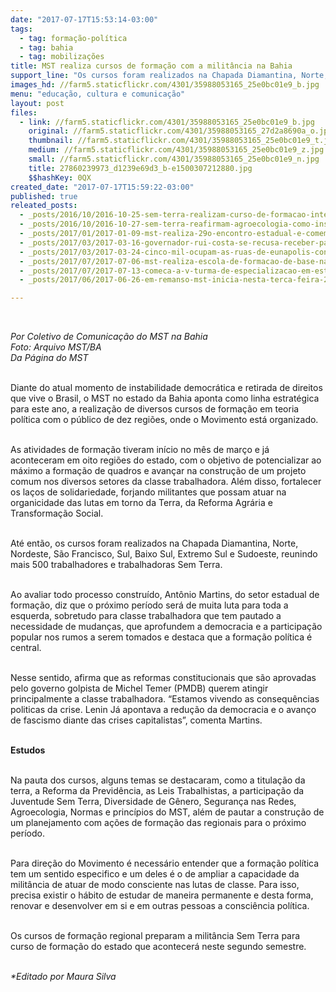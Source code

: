 ```yaml
---
date: "2017-07-17T15:53:14-03:00"
tags:
  - tag: formação-política
  - tag: bahia
  - tag: mobilizações
title: MST realiza cursos de formação com a militância na Bahia
support_line: "Os cursos foram realizados na Chapada Diamantina, Norte, Nordeste, São Francisco, Sul, Baixo Sul, Extremo Sul e Sudoeste, reunindo mais 500 trabalhadores Sem Terra"
images_hd: //farm5.staticflickr.com/4301/35988053165_25e0bc01e9_b.jpg
menu: "educação, cultura e comunicação"
layout: post
files:
  - link: //farm5.staticflickr.com/4301/35988053165_25e0bc01e9_b.jpg
    original: //farm5.staticflickr.com/4301/35988053165_27d2a8690a_o.jpg
    thumbnail: //farm5.staticflickr.com/4301/35988053165_25e0bc01e9_t.jpg
    medium: //farm5.staticflickr.com/4301/35988053165_25e0bc01e9_z.jpg
    small: //farm5.staticflickr.com/4301/35988053165_25e0bc01e9_n.jpg
    title: 27860239973_d1239e69d3_b-e1500307212880.jpg
    $$hashKey: 0QX
created_date: "2017-07-17T15:59:22-03:00"
published: true
releated_posts:
  - _posts/2016/10/2016-10-25-sem-terra-realizam-curso-de-formacao-intersetorial-no-extremo-sul-da-bahia.md
  - _posts/2016/10/2016-10-27-sem-terra-reafirmam-agroecologia-como-instrumento-de-luta-em-defesa-da-vida.md
  - _posts/2017/01/2017-01-09-mst-realiza-29o-encontro-estadual-e-comemora-30-anos-de-luta-na-bahia.md
  - _posts/2017/03/2017-03-16-governador-rui-costa-se-recusa-receber-pauta-de-movimentos-e-organizacoes-populares.md
  - _posts/2017/03/2017-03-24-cinco-mil-ocupam-as-ruas-de-eunapolis-contra-reforma-da-previdencia.md
  - _posts/2017/07/2017-07-06-mst-realiza-escola-de-formacao-de-base-na-regional-de-campinas-em-sao-paulo.md
  - _posts/2017/07/2017-07-13-comeca-a-v-turma-de-especializacao-em-estudos-latino-americanos.md
  - _posts/2017/06/2017-06-26-em-remanso-mst-inicia-nesta-terca-feira-27-o-curso-regional-de-formacao-politica.md

---
```

<p>&nbsp;</p>

<p><em>Por Coletivo de Comunica&ccedil;&atilde;o do MST na Bahia<br />
Foto: Arquivo MST/BA<br />
Da P&aacute;gina do MST</em></p>

<p><br />
Diante do atual momento de instabilidade democr&aacute;tica e retirada de direitos que vive o Brasil, o MST no estado da Bahia aponta como linha estrat&eacute;gica para este ano, a realiza&ccedil;&atilde;o de diversos cursos de forma&ccedil;&atilde;o em teoria pol&iacute;tica com o p&uacute;blico de dez regi&otilde;es, onde o Movimento est&aacute; organizado.</p>

<p><br />
As atividades de forma&ccedil;&atilde;o tiveram in&iacute;cio no m&ecirc;s de mar&ccedil;o e j&aacute; aconteceram em oito regi&otilde;es do estado, com o objetivo de potencializar ao m&aacute;ximo a forma&ccedil;&atilde;o de quadros e avan&ccedil;ar na constru&ccedil;&atilde;o de um projeto comum nos diversos setores da classe trabalhadora. Al&eacute;m disso, fortalecer os la&ccedil;os de solidariedade, forjando militantes que possam atuar na organicidade das lutas em torno da Terra, da Reforma Agr&aacute;ria e Transforma&ccedil;&atilde;o Social.</p>

<p><br />
At&eacute; ent&atilde;o, os cursos foram realizados na Chapada Diamantina, Norte, Nordeste, S&atilde;o Francisco, Sul, Baixo Sul, Extremo Sul e Sudoeste, reunindo mais 500 trabalhadores e trabalhadoras Sem Terra.</p>

<p><br />
Ao avaliar todo processo constru&iacute;do, Ant&ocirc;nio Martins, do setor estadual de forma&ccedil;&atilde;o, diz que o pr&oacute;ximo per&iacute;odo ser&aacute; de muita luta para toda a esquerda, sobretudo para classe trabalhadora que tem pautado a necessidade de mudan&ccedil;as, que aprofundem a democracia e a participa&ccedil;&atilde;o popular nos rumos a serem tomados e destaca que a forma&ccedil;&atilde;o pol&iacute;tica &eacute; central.</p>

<p><br />
Nesse sentido, afirma que as reformas constitucionais que s&atilde;o aprovadas pelo governo golpista de Michel Temer (PMDB) querem atingir principalmente a classe trabalhadora. &ldquo;Estamos vivendo as consequ&ecirc;ncias politicas da crise. Lenin J&aacute; apontava a redu&ccedil;&atilde;o da democracia e o avan&ccedil;o de fascismo diante das crises capitalistas&rdquo;, comenta Martins.</p>

<p><br />
<strong>Estudos</strong></p>

<p><br />
Na pauta dos cursos, alguns temas se destacaram, como a titula&ccedil;&atilde;o da terra, a Reforma da Previd&ecirc;ncia, as Leis Trabalhistas, a participa&ccedil;&atilde;o da Juventude Sem Terra, Diversidade de G&ecirc;nero, Seguran&ccedil;a nas Redes, Agroecologia, Normas e princ&iacute;pios do MST, al&eacute;m de pautar a constru&ccedil;&atilde;o de um planejamento com a&ccedil;&otilde;es de forma&ccedil;&atilde;o das regionais para o pr&oacute;ximo per&iacute;odo.</p>

<p><br />
Para dire&ccedil;&atilde;o do Movimento &eacute; necess&aacute;rio entender que a forma&ccedil;&atilde;o pol&iacute;tica tem um sentido especifico e um deles &eacute; o de ampliar a capacidade da milit&acirc;ncia de atuar de modo consciente nas lutas de classe. Para isso, precisa existir o h&aacute;bito de estudar de maneira permanente e desta forma, renovar e desenvolver em si e em outras pessoas a consci&ecirc;ncia pol&iacute;tica.</p>

<p><br />
Os cursos de forma&ccedil;&atilde;o regional preparam a milit&acirc;ncia Sem Terra para curso de forma&ccedil;&atilde;o do estado que acontecer&aacute; neste segundo semestre.</p>

<p><br />
<em>​*Editado por Maura Silva&nbsp;</em></p>
